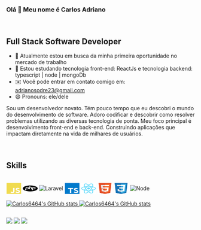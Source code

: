 ### Olá 👋 Meu nome é Carlos Adriano
<br/>

Full Stack Software Developer
---------------------------

* 🔭 Atualmente estou em busca da minha primeira oportunidade no mercado de trabalho
* 🌱 Estou estudando tecnologia front-end: ReactJs e tecnologia backend: typescript | node | mongoDb
* ✉️ Você pode entrar em contato comigo em: adrianosodre23@gmail.com
* 😄 Pronouns: ele/dele

Sou um desenvolvedor novato. Tém pouco tempo que eu descobri o mundo do desenvolvimento de software. Adoro codificar e descobrir como resolver problemas utilizando as diversas tecnologia de ponta. Meu foco principal é desenvolvimento front-end e back-end. Construindo aplicações que impactam diretamente na vida de milhares de usuários.
<br/>
<br/>
<br/>


Skills
----------
<div style="display: inline_block"><br>
  <img align="center" alt="Js" height="30" width="40" src="https://raw.githubusercontent.com/devicons/devicon/master/icons/javascript/javascript-plain.svg">
  <img align="center" alt="php" height="30" width="40" src="https://raw.githubusercontent.com/devicons/devicon/master/icons/php/php-plain.svg">
  <img  align="center" alt="Laravel" height="30" width="40" src="https://cdn.jsdelivr.net/gh/devicons/devicon/icons/laravel/laravel-plain-wordmark.svg" />
  <img align="center" alt="Ts" height="30" width="40" src="https://raw.githubusercontent.com/devicons/devicon/master/icons/typescript/typescript-plain.svg">
  <img align="center" alt="React" height="30" width="40" src="https://raw.githubusercontent.com/devicons/devicon/master/icons/react/react-original.svg">
  <img align="center" alt="HTML" height="30" width="40" src="https://raw.githubusercontent.com/devicons/devicon/master/icons/html5/html5-original.svg">
  <img align="center" alt="CSS" height="30" width="40" src="https://raw.githubusercontent.com/devicons/devicon/master/icons/css3/css3-original.svg">
  <img align="center" alt="Node" height="30" width="40" src="https://cdn.jsdelivr.net/gh/devicons/devicon/icons/nodejs/nodejs-original.svg">
</div>
<br/>
<div>
<a href="http://www.github.com/Carlos6464">  
 <img  height="180em" src="https://github-readme-stats.vercel.app/api/top-langs/?username=Carlos6464&layout=compact&show_icons=true&hide=&count_private=true&title_color=50C878&text_color=50C878&icon_color=3382ed&bg_color=171717&hide_border=true&show_icons=true" alt="Carlos6464's GitHub stats" />
  
 <img height="180em" src="https://github-readme-stats.vercel.app/api?username=Carlos6464&show_icons=true&hide=&count_private=true&title_color=50C878&text_color=ffffff&icon_color=3382ed&bg_color=171717&hide_border=true&show_icons=true" alt="Carlos6464's GitHub stats" />
</a>
</div>

##

<div>
  <a href="https://www.instagram.com/adrianosodre23" target="_blank"><img src="https://img.shields.io/badge/-Instagram-%23E4405F?style=for-the-badge&logo=instagram&logoColor=white" target="_blank"></a>
  <a href = "mailto:adrianosodre23@gmail.com"><img src="https://img.shields.io/badge/-Gmail-%23333?style=for-the-badge&logo=gmail&logoColor=white" target="_blank"></a>
  <a href="https://www.linkedin.com/in/carlos-adriano-sodre-araujo-b2091a1bb" target="_blank"><img src="https://img.shields.io/badge/-LinkedIn-%230077B5?style=for-the-badge&logo=linkedin&logoColor=white" target="_blank"></a> 
</div>









